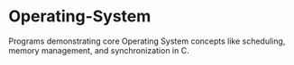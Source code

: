 # Operating-System
Programs demonstrating core Operating System concepts like scheduling, memory management, and synchronization in C.
